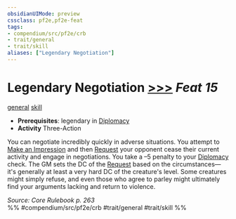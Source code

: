 ```yaml
---
obsidianUIMode: preview
cssclass: pf2e,pf2e-feat
tags:
- compendium/src/pf2e/crb
- trait/general
- trait/skill
aliases: ["Legendary Negotiation"]
---
```

# Legendary Negotiation  [>>>](../../Rules/core-rulebook/chapter-9-playing-the-game.md#Actions "Three-Action") *Feat 15*  
[general](../../Rules/traits/general.md)  [skill](../../Rules/traits/skill.md)  

- **Prerequisites**: legendary in [Diplomacy](../skills.md#Diplomacy)
- **Activity** Three-Action

You can negotiate incredibly quickly in adverse situations. You attempt to [Make an Impression](../../Rules/actions/make-an-impression.md) and then [Request](../../Rules/actions/request.md) your opponent cease their current activity and engage in negotiations. You take a –5 penalty to your [Diplomacy](../skills.md#Diplomacy) check. The GM sets the DC of the [Request](../../Rules/actions/request.md) based on the circumstances—it's generally at least a very hard DC of the creature's level. Some creatures might simply refuse, and even those who agree to parley might ultimately find your arguments lacking and return to violence.

*Source: Core Rulebook p. 263*  
%% #compendium/src/pf2e/crb #trait/general #trait/skill %%